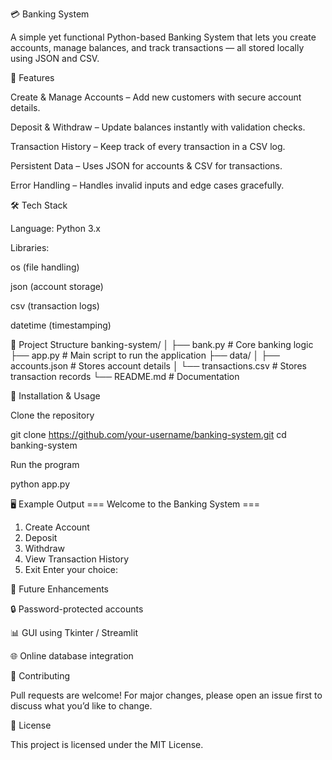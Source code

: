 💳 Banking System

A simple yet functional Python-based Banking System that lets you create accounts, manage balances, and track transactions — all stored locally using JSON and CSV.

📌 Features

Create & Manage Accounts – Add new customers with secure account details.

Deposit & Withdraw – Update balances instantly with validation checks.

Transaction History – Keep track of every transaction in a CSV log.

Persistent Data – Uses JSON for accounts & CSV for transactions.

Error Handling – Handles invalid inputs and edge cases gracefully.

🛠️ Tech Stack

Language: Python 3.x

Libraries:

os (file handling)

json (account storage)

csv (transaction logs)

datetime (timestamping)

📂 Project Structure
banking-system/
│
├── bank.py              # Core banking logic
├── app.py               # Main script to run the application
├── data/
│   ├── accounts.json    # Stores account details
│   └── transactions.csv # Stores transaction records
└── README.md            # Documentation

🚀 Installation & Usage

Clone the repository

git clone https://github.com/your-username/banking-system.git
cd banking-system


Run the program

python app.py

🖥️ Example Output
=== Welcome to the Banking System ===
1. Create Account
2. Deposit
3. Withdraw
4. View Transaction History
5. Exit
Enter your choice:

📌 Future Enhancements

🔒 Password-protected accounts

📊 GUI using Tkinter / Streamlit

🌐 Online database integration

🤝 Contributing

Pull requests are welcome! For major changes, please open an issue first to discuss what you’d like to change.

📜 License

This project is licensed under the MIT License.
